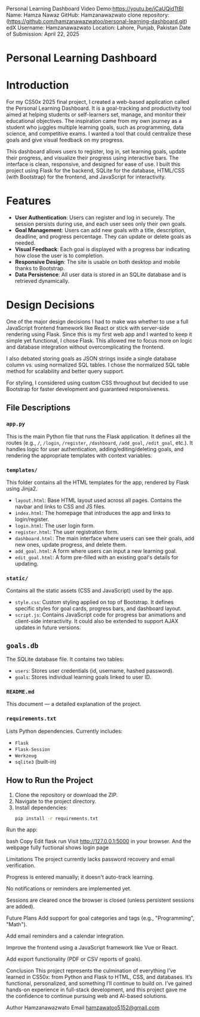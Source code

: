 
Personal Learning Dashboard
Video Demo:https://youtu.be/iCaUQidTtBI
Name: Hamza Nawaz
GitHub: Hamzanawazwato
clone repository:(https://github.com/hamzanawazwatoo/personal-learning-dashboard.git)
edX Username: Hamzanawazwato
Location: Lahore, Punjab, Pakistan
Date of Submission: April 22, 2025

# Personal Learning Dashboard

# Introduction

For my CS50x 2025 final project, I created a web-based application called the Personal Learning Dashboard. It is a goal-tracking and productivity tool aimed at helping students or self-learners set, manage, and monitor their educational objectives. The inspiration came from my own journey as a student who juggles multiple learning goals, such as programming, data science, and competitive exams. I wanted a tool that could centralize these goals and give visual feedback on my progress.

This dashboard allows users to register, log in, set learning goals, update their progress, and visualize their progress using interactive bars. The interface is clean, responsive, and designed for ease of use. I built this project using Flask for the backend, SQLite for the database, HTML/CSS (with Bootstrap) for the frontend, and JavaScript for interactivity.

# Features

- **User Authentication**: Users can register and log in securely. The session persists during use, and each user sees only their own goals.
- **Goal Management**: Users can add new goals with a title, description, deadline, and progress percentage. They can update or delete goals as needed.
- **Visual Feedback**: Each goal is displayed with a progress bar indicating how close the user is to completion.
- **Responsive Design**: The site is usable on both desktop and mobile thanks to Bootstrap.
- **Data Persistence**: All user data is stored in an SQLite database and is retrieved dynamically.

# Design Decisions

One of the major design decisions I had to make was whether to use a full JavaScript frontend framework like React or stick with server-side rendering using Flask. Since this is my first web app and I wanted to keep it simple yet functional, I chose Flask. This allowed me to focus more on logic and database integration without overcomplicating the frontend.

I also debated storing goals as JSON strings inside a single database column vs. using normalized SQL tables. I chose the normalized SQL table method for scalability and better query support.

For styling, I considered using custom CSS throughout but decided to use Bootstrap for faster development and guaranteed responsiveness.

## File Descriptions

### `app.py`
This is the main Python file that runs the Flask application. It defines all the routes (e.g., `/`, `/login`, `/register`, `/dashboard`, `/add_goal`, `/edit_goal`, etc.). It handles logic for user authentication, adding/editing/deleting goals, and rendering the appropriate templates with context variables.

### `templates/`
This folder contains all the HTML templates for the app, rendered by Flask using Jinja2.

- `layout.html`: Base HTML layout used across all pages. Contains the navbar and links to CSS and JS files.
- `index.html`: The homepage that introduces the app and links to login/register.
- `login.html`: The user login form.
- `register.html`: The user registration form.
- `dashboard.html`: The main interface where users can see their goals, add new ones, update progress, and delete them.
- `add_goal.html`: A form where users can input a new learning goal.
- `edit_goal.html`: A form pre-filled with an existing goal's details for updating.

### `static/`
Contains all the static assets (CSS and JavaScript) used by the app.

- `style.css`: Custom styling applied on top of Bootstrap. It defines specific styles for goal cards, progress bars, and dashboard layout.
- `script.js`: Contains JavaScript code for progress bar animations and client-side interactivity. It could also be extended to support AJAX updates in future versions.

## `goals.db`
The SQLite database file. It contains two tables:
- `users`: Stores user credentials (id, username, hashed password).
- `goals`: Stores individual learning goals linked to user ID.

### `README.md`
This document — a detailed explanation of the project.

### `requirements.txt`
Lists Python dependencies. Currently includes:
- `Flask`
- `Flask-Session`
- `Werkzeug`
- `sqlite3` (built-in)

## How to Run the Project

1. Clone the repository or download the ZIP.
2. Navigate to the project directory.
3. Install dependencies:
   ```bash
   pip install -r requirements.txt
Run the app:

bash
Copy
Edit
flask run
Visit http://127.0.0.1:5000 in your browser.
And the webpage fully fuctional shows login page

Limitations
The project currently lacks password recovery and email verification.

Progress is entered manually; it doesn't auto-track learning.

No notifications or reminders are implemented yet.

Sessions are cleared once the browser is closed (unless persistent sessions are added).

Future Plans
Add support for goal categories and tags (e.g., "Programming", "Math").

Add email reminders and a calendar integration.

Improve the frontend using a JavaScript framework like Vue or React.

Add export functionality (PDF or CSV reports of goals).

Conclusion
This project represents the culmination of everything I’ve learned in CS50x: from Python and Flask to HTML, CSS, and databases. It’s functional, personalized, and something I’ll continue to build on. I’ve gained hands-on experience in full-stack development, and this project gave me the confidence to continue pursuing web and AI-based solutions.

Author
Hamzanawazwato
Email
hamzawatoo5152@gmail.com


